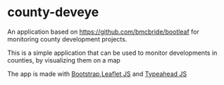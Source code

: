 # county-deveye
An application based on  https://github.com/bmcbride/bootleaf for monitoring county development projects.

This is a simple application that can be used to monitor developments in counties, by visualizing them on a map

The app is made with <a href="http://getbootstrap.com/">Bootstrap<a/>,<a href="http://leafletjs.com/">Leaflet JS<a/> and 
<a href="http://twitter.github.io/typeahead.js/">Typeahead JS<a/>
